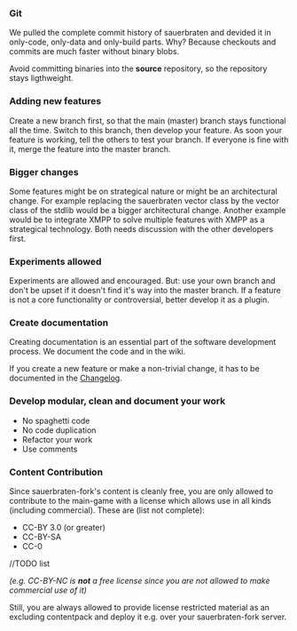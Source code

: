 ### Git

We pulled the complete commit history of sauerbraten and devided it in only-code, only-data and only-build parts. Why? Because checkouts and commits are much faster without binary blobs.

Avoid committing binaries into the **source** repository, so the repository stays ligthweight.

### Adding new features

Create a new branch first, so that the main (master) branch stays functional all the time. Switch to this branch, then develop your feature. As soon your feature is working, tell the others to test your branch. If everyone is fine with it, merge the feature into the master branch.

### Bigger changes

Some features might be on strategical nature or might be an architectural change. For example replacing the sauerbraten vector class by the vector class of the stdlib would be a bigger architectural change. Another example would be to integrate XMPP to solve multiple features with XMPP as a strategical technology. Both needs discussion with the other developers first.

### Experiments allowed

Experiments are allowed and encouraged. But: use your own branch and don't be upset if it doesn't find it's way into the master branch. If a feature is not a core functionality or controversial, better develop it as a plugin.

### Create documentation

Creating documentation is an essential part of the software development process. We document the code and in the wiki.

If you create a new feature or make a non-trivial change, it has to be documented in the [Changelog](Changelog).

### Develop modular, clean and document your work

* No spaghetti code
* No code duplication
* Refactor your work
* Use comments 

### Content Contribution

Since sauerbraten-fork's content is cleanly free, you are only allowed to contribute to the main-game with a license which allows use in all kinds (including commercial).
These are (list not complete):

* CC-BY 3.0 (or greater)
* CC-BY-SA
* CC-0

//TODO list

_(e.g. CC-BY-NC is **not** a free license since you are not allowed to make commercial use of it)_

Still, you are always allowed to provide license restricted material as an excluding contentpack and deploy it e.g. over your sauerbraten-fork server.